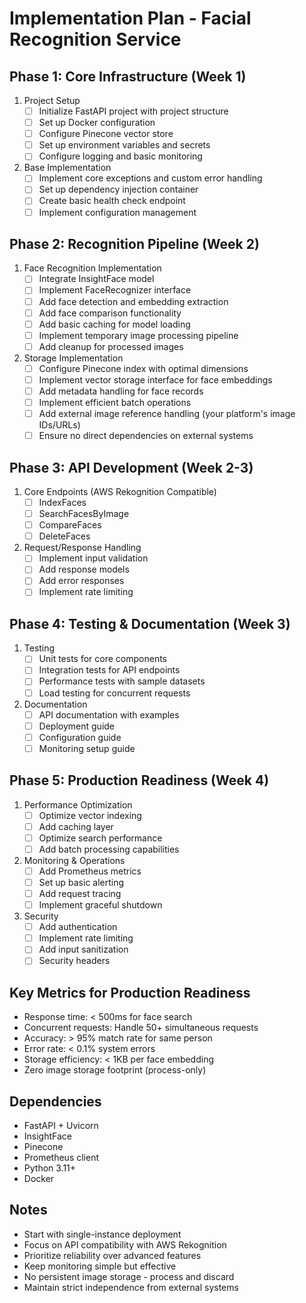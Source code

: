 # Implementation Plan - Facial Recognition Service

## Phase 1: Core Infrastructure (Week 1)
1. Project Setup
   - [  ] Initialize FastAPI project with project structure
   - [  ] Set up Docker configuration
   - [  ] Configure Pinecone vector store
   - [  ] Set up environment variables and secrets
   - [  ] Configure logging and basic monitoring

2. Base Implementation
   - [  ] Implement core exceptions and custom error handling
   - [  ] Set up dependency injection container
   - [  ] Create basic health check endpoint
   - [  ] Implement configuration management

## Phase 2: Recognition Pipeline (Week 2)
1. Face Recognition Implementation
   - [  ] Integrate InsightFace model
   - [  ] Implement FaceRecognizer interface
   - [  ] Add face detection and embedding extraction
   - [  ] Add face comparison functionality
   - [  ] Add basic caching for model loading
   - [  ] Implement temporary image processing pipeline
   - [  ] Add cleanup for processed images

2. Storage Implementation
   - [  ] Configure Pinecone index with optimal dimensions
   - [  ] Implement vector storage interface for face embeddings
   - [  ] Add metadata handling for face records
   - [  ] Implement efficient batch operations
   - [  ] Add external image reference handling (your platform's image IDs/URLs)
   - [  ] Ensure no direct dependencies on external systems

## Phase 3: API Development (Week 2-3)
1. Core Endpoints (AWS Rekognition Compatible)
   - [  ] IndexFaces
   - [  ] SearchFacesByImage
   - [  ] CompareFaces
   - [  ] DeleteFaces

2. Request/Response Handling
   - [  ] Implement input validation
   - [  ] Add response models
   - [  ] Add error responses
   - [  ] Implement rate limiting

## Phase 4: Testing & Documentation (Week 3)
1. Testing
   - [  ] Unit tests for core components
   - [  ] Integration tests for API endpoints
   - [  ] Performance tests with sample datasets
   - [  ] Load testing for concurrent requests

2. Documentation
   - [  ] API documentation with examples
   - [  ] Deployment guide
   - [  ] Configuration guide
   - [  ] Monitoring setup guide

## Phase 5: Production Readiness (Week 4)
1. Performance Optimization
   - [  ] Optimize vector indexing
   - [  ] Add caching layer
   - [  ] Optimize search performance
   - [  ] Add batch processing capabilities

2. Monitoring & Operations
   - [  ] Add Prometheus metrics
   - [  ] Set up basic alerting
   - [  ] Add request tracing
   - [  ] Implement graceful shutdown

3. Security
   - [  ] Add authentication
   - [  ] Implement rate limiting
   - [  ] Add input sanitization
   - [  ] Security headers

## Key Metrics for Production Readiness
- Response time: < 500ms for face search
- Concurrent requests: Handle 50+ simultaneous requests
- Accuracy: > 95% match rate for same person
- Error rate: < 0.1% system errors
- Storage efficiency: < 1KB per face embedding
- Zero image storage footprint (process-only)

## Dependencies
- FastAPI + Uvicorn
- InsightFace
- Pinecone
- Prometheus client
- Python 3.11+
- Docker

## Notes
- Start with single-instance deployment
- Focus on API compatibility with AWS Rekognition
- Prioritize reliability over advanced features
- Keep monitoring simple but effective
- No persistent image storage - process and discard
- Maintain strict independence from external systems 